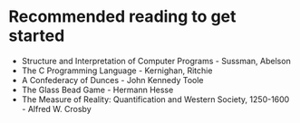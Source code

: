 # Recommended reading to get started
* Structure and Interpretation of Computer Programs - Sussman, Abelson
* The C Programming Language - Kernighan, Ritchie
* A Confederacy of Dunces - John Kennedy Toole
* The Glass Bead Game - Hermann Hesse
* The Measure of Reality: Quantification and Western Society, 1250-1600 - Alfred W. Crosby

